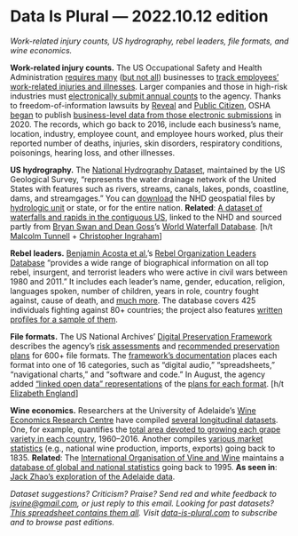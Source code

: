 Data Is Plural — 2022.10.12 edition
===================================

*Work-related injury counts, US hydrography, rebel leaders, file formats, and wine economics.*


__Work-related injury counts.__ The US Occupational Safety and Health Administration [requires many](https://www.osha.gov/recordkeeping) ([but not all](https://www.osha.gov/recordkeeping/presentations/exempttable)) businesses to [track employees’ work-related injuries and illnesses](https://www.osha.gov/recordkeeping/forms). Larger companies and those in high-risk industries must [electronically submit annual counts](https://www.osha.gov/injuryreporting/) to the agency. Thanks to freedom-of-information lawsuits by [Reveal](https://revealnews.org/blog/federal-judge-sides-with-reveal-ruling-injury-and-illness-data-is-public/) and [Public Citizen](https://www.citizen.org/litigation/public-citizen-foundation-v-department-of-labor-osha-form-300a-records/), OSHA [began](https://www.dol.gov/newsroom/releases/osha/osha20200904) to publish [business-level data from those electronic submissions](https://www.osha.gov/Establishment-Specific-Injury-and-Illness-Data) in 2020. The records, which go back to 2016, include each business’s name, location, industry, employee count, and employee hours worked, plus their reported number of deaths, injuries, skin disorders, respiratory conditions, poisonings, hearing loss, and other illnesses.


__US hydrography.__ The [National Hydrography Dataset](https://www.usgs.gov/core-science-systems/ngp/national-hydrography/national-hydrography-dataset), maintained by the US Geological Survey, “represents the water drainage network of the United States with features such as rivers, streams, canals, lakes, ponds, coastline, dams, and streamgages.” You can [download](https://www.usgs.gov/national-hydrography/access-national-hydrography-products) the NHD geospatial files by [hydrologic unit](https://water.usgs.gov/GIS/huc.html) or state, or for the entire nation. __Related__: [A dataset of waterfalls and rapids in the contiguous US](https://www.sciencebase.gov/catalog/item/5e8d2b5982cee42d13466001), linked to the NHD and sourced partly from [Bryan Swan and Dean Goss](https://www.worldwaterfalldatabase.com/about)’s [World Waterfall Database](https://www.worldwaterfalldatabase.com/). [h/t [Malcolm Tunnell](https://www.reddit.com/r/dataisbeautiful/comments/pcc3qr/comment/hahumk7/) + [Christopher Ingraham](https://thewhyaxis.substack.com/p/map-every-waterfall-in-the-lower)]


__Rebel leaders.__ [Benjamin Acosta et al.](https://www.rebelleaders.org/publications-research)’s [Rebel Organization Leaders Database](https://www.rebelleaders.org/) “provides a wide range of biographical information on all top rebel, insurgent, and terrorist leaders who were active in civil wars between 1980 and 2011.” It includes each leader’s name, gender, education, religion, languages spoken, number of children, years in role, country fought against, cause of death, and [much more](https://www.rebelleaders.org/download). The database covers 425 individuals fighting against 80+ countries; the project also features [written profiles for a sample of them](https://www.rebelleaders.org/leader-profile-examples).


__File formats.__ The US National Archives’ [Digital Preservation Framework](https://www.archives.gov/preservation/digital-preservation/risk) describes the agency’s [risk assessments](https://github.com/usnationalarchives/digital-preservation/tree/master/Digital_Preservation_Risk_Matrix) and [recommended preservation plans](https://github.com/usnationalarchives/digital-preservation/tree/master/Digital_Preservation_Plan_Spreadsheet) for 600+ file formats. The [framework’s documentation](https://github.com/usnationalarchives/digital-preservation) places each format into one of 16 categories, such as “digital audio,” “spreadsheets,” “navigational charts,” and “software and code.” In August, the agency added [“linked open data” representations](https://www.archives.gov/preservation/digital-preservation/linked-data) of the [plans for each format](https://www.archives.gov/preservation/digital-preservation/linked-data/browse). [h/t [Elizabeth England](https://twitter.com/eengland__/status/1562819377204195328)]


__Wine economics.__ Researchers at the University of Adelaide’s [Wine Economics Research Centre](https://economics.adelaide.edu.au/wine-economics/) have compiled [several longitudinal datasets](https://economics.adelaide.edu.au/wine-economics/databases). One, for example, quantifies the [total area devoted to growing each grape variety in each country](https://economics.adelaide.edu.au/wine-economics/databases#database-of-regional-national-and-global-winegrape-bearing-areas-by-variety-1960-to-2016), 1960–2016. Another compiles [various market statistics](https://economics.adelaide.edu.au/wine-economics/databases#annual-database-of-global-wine-markets-1835-to-2019) (e.g., national wine production, imports, exports) going back to 1835. __Related__: The [International Organisation of Vine and Wine](https://www.oiv.int/) maintains a [database of global and national statistics](https://www.oiv.int/en/statistiques/recherche) going back to 1995. __As seen in__: [Jack Zhao’s exploration of the Adelaide data](https://blog.smallmultiples.com.au/2020/12/09/the-origins-and-production-of-wine-grapes/).


*Dataset suggestions? Criticism? Praise? Send red and white feedback to jsvine@gmail.com, or just reply to this email. Looking for past datasets? [This spreadsheet contains them all](https://docs.google.com/spreadsheets/d/1wZhPLMCHKJvwOkP4juclhjFgqIY8fQFMemwKL2c64vk/edit#gid=0). Visit [data-is-plural.com](https://www.data-is-plural.com) to subscribe and to browse past editions.*
